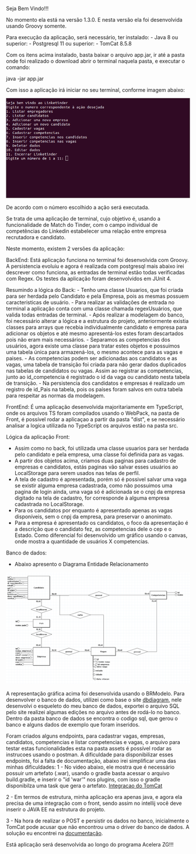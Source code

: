 Seja Bem Vindo!!!

No momento ela está na versão 1.3.0. E nesta versão ela foi desenvolvida usando Groovy somente.

Para execução da aplicação, será necessário, ter instalado:
    - Java 8 ou superior:
    - Postgresql 11 ou superior:
    - TomCat 8.5.8

Com os itens acima instalado, basta baixar o arquivo app.jar, ir até a pasta onde foi realizado o download abrir o terminal naquela pasta, e executar o comando:

java -jar app.jar

Com isso a aplicação irá iniciar no seu terminal, conforme imagem abaixo:

![alt text](assets/app.png)

De acordo com o número escolhido a ação será executada.

Se trata de uma aplicação de terminal, cujo objetivo é, usando a funcionalidade de Match do Tinder, com o campo individual de competências do Linkedin estabelecer uma relação entre empresa recrutadora e candidato.

Neste momento, existem 2 versões da aplicação:

BackEnd: Está aplicação funciona no terminal foi desenvolvida com Groovy. A persistencia evoluiu e agora é realizada com postgresql mais abaixo irei descrever como funciona, as entradas de terminal estão todas verificadas com Regex. Os testes da aplicação foram desenvolvidos em JUnit 4.

Resumindo a lógica do Back:
    - Tenho uma classe Usuarios, que foi criada para ser herdada pelo Candidato e pela Empresa, pois as mesmas possuem caracteristicas de usuário.
    - Para realizar as validações de entrada no terminal a aplicação conta com uma classe chamada regexUsuários, que valida todas entradas de terminal.
    - Após realizar a modelagem do banco, foi necessário alterar a lógica e a estrutura do projeto, anteriormente existia classes para arrays que recebia individualmente candidato e empresa para adicionar os objetos e até mesmo apresentá-los estes foram descartados pois não eram mais necessários.
    - Separamos as competencias dos usuários, agora existe uma classe para tratar estes objetos e possuimos uma tabela única para armazená-los, o mesmo acontece para as vagas e paises.
    - As competencias podem ser adicionadas aos candidatos e as vagas, uma tabela de transição foi criada para não gerar dados duplicados nas tabelas de candidatos ou vagas. Assim ao registrar as competencias, junto ao id_competencia é registrado o id da vaga ou candidato nesta tabela de transição.
    - Na persistencia dos candidatos e empresas é realizado um registro de id_Pais na tabela, pois os países foram salvos em outra tabela para respeitar as normas da modelagem.

FrontEnd: É uma aplicação desenvolvida majoritariamente em TypeScript, onde os arquivos TS foram compilados usando o WebPack, na pasta de Front, é possível rodar a aplicaçao a partir da pasta "dist", e se necessário analisar a logica utilizada no TypeScript os arquivos estão na pasta src.

Lógica da aplicação Front:
- Assim como no back, foi utilizada uma classe usuarios para ser herdada pelo candidato e pela empresa, uma classe foi definida para as vagas.
- A partir dos objetos acima, criamos duas paginas para cadastro de empresas e candidatos, estás paginas vão salvar esses usuários ao LocalStorage para serem usados nas telas de perfil.
- A tela de cadastro é apresentada, porém só é possivel salvar uma vaga se existir alguma empresa cadastrada, como não possuimos uma pagina de login ainda, uma vaga só é adicionada se o cnpj da empresa digitado na tela de cadastro, for corresponde à alguma empresa cadastrada no LocalStorage.
- Para os candidatos por enquanto é apresentado apenas as vagas disponíveis, sem o cnpj da empresa, para preservar o anonimato.
- Para a empresa é apresentado os candidatos, o foco da apresentação é a descrição que o candidato fez, as competencias dele o cep e o Estado. Como diferencial foi desenvolvido um gráfico usando o canvas, onde mostra a quantidade de usuários X competencias.
    
Banco de dados:

 - Abaixo apresento o Diagrama Entidade Relacionamento

![alt text](assets/BancoDeDados/Linketinder_DER.png)

A representação gráfica acima foi desenvolvida usando o BRModelo. Para desenvolver o banco de dados, utilizei como base o site [dbdiagram](https://dbdiagram.io), nele desenvolvi o esqueleto do meu banco de dados, exportei o arquivo SQL pelo site realizei algumas edições no arquivo antes de rodá-lo no banco.
Dentro da pasta banco de dados se encontra o codigo sql, que gerou o banco e alguns dados de exemplo que foram inseridos.

Foram criados alguns endpoints, para cadastrar vagas, empresas, candidatos, competencias e listar competencias e vagas, o arquivo para testar estas funcionalidades esta na pasta assets é possível rodar as instrucoes usando o postman.
A dificuldade para disponibilizar esses endpoints, foi a falta de documentação, abaixo irei simplificar uma das minhas dificuldades:
1 - No video abaixo, ele mostra que é necessário possuir um artefato (.war), usando o gradle basta acessar o arquivo build.gradle, e inserir o "id 'war'" nos plugins, com isso o gradle disponibilza uma task que gera o artefato.
[Integracao do TomCat](https://www.youtube.com/watch?v=ThBw3WBTw9Q&t=21s&pp=ygUZdG9tY2F0IGludGVsbGlqIHVsdGltYXRlIA%3D%3D)

2 - Em termos de estrutura, minha aplicação era apenas java, e agora ela precisa de uma integração com o front, sendo assim no intellij você deve inserir o JAVA EE na estrutura do projeto.

3 - Na hora de realizar o POST e persistir os dados no banco, inicialmente o TomCat pode acusar que não encontrou uma o driver do banco de dados. A solução eu encontrei na [documentação](https://javarevisited.blogspot.com/2015/06/org.postgresql.Driver-javalangclassnotfoundexception.html?m=1#axzz7Um1Ihjng).

Está aplicação será desenvolvida ao longo do programa Acelera ZG!!!
